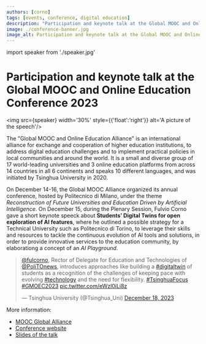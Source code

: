 ```yaml
---
authors: [corno]
tags: [events, conference, digital education]
description: "Participation and keynote talk at the Global MOOC and Online Education Conference 2023"
image: ./conference-banner.jpg
image_alt: Participation and keynote talk at the Global MOOC and Online Education Conference 2023
---
```


import speaker from './speaker.jpg'


# Participation and keynote talk at the Global MOOC and Online Education Conference 2023

<img src={speaker} width='30%' style={{'float':'right'}} alt='A picture of the speech'/>


The "Global MOOC and Online Education Alliance" is an international alliance for exchange and cooperation of higher education institutions, to address digital education challenges and to implement practical policies in local communities and around the world. It is a small and diverse group of 17 world-leading universities and 3 online education platforms from across 14 countries in all 6 continents and speaks 10 different languages, and was initiated by Tsinghua University in 2020.

On December 14-16, the Global MOOC Alliance organized its annual conference, hosted by Politecnico di Milano, under the theme *Reconstruction of Future Universities and Education Driven by Artificial Intelligence*. On December 15, during the Plenary Session, Fulvio Corno gave a short keynote speeck about **Students’ Digital Twins for open exploration of AI features**, where he outlined a possible strategy for a Technical University such as Politecnico di Torino, to leverage their skills and resources to tackle the continuous evolution of AI tools and solutions, in order to provide innovative services to the education community, by elaborationg a concept of an *AI Playground*.

<!-- truncate -->

<blockquote class="twitter-tweet" data-lang="en"><p lang="en" dir="ltr"><a href="https://twitter.com/fulcorno?ref_src=twsrc%5Etfw">@fulcorno</a>, Rector of Delegate for Education and Technologies of <a href="https://twitter.com/PoliTOnews?ref_src=twsrc%5Etfw">@PoliTOnews</a>, introduces approaches like building a <a href="https://twitter.com/hashtag/digitaltwin?src=hash&amp;ref_src=twsrc%5Etfw">#digitaltwin</a> of students as a recognition of the challenges of keeping pace with evolving <a href="https://twitter.com/hashtag/technology?src=hash&amp;ref_src=twsrc%5Etfw">#technology</a> and the need for flexibility. <a href="https://twitter.com/hashtag/TsinghuaFocus?src=hash&amp;ref_src=twsrc%5Etfw">#TsinghuaFocus</a> <a href="https://twitter.com/hashtag/GMOEC2023?src=hash&amp;ref_src=twsrc%5Etfw">#GMOEC2023</a> <a href="https://t.co/eWzl0iLi8z">pic.twitter.com/eWzl0iLi8z</a></p>&mdash; Tsinghua University (@Tsinghua_Uni) <a href="https://twitter.com/Tsinghua_Uni/status/1736673062785827281?ref_src=twsrc%5Etfw">December 18, 2023</a></blockquote> <script async src="https://platform.twitter.com/widgets.js" charset="utf-8"></script> 

More information:
- [MOOC Global Alliance](https://mooc.global/)
- [Conference website](https://mooc.global/conference/global-mooc-and-online-education-conference-2023/)
- [Slides of the talk](./Corno-PoliTO-GlobalMOOC2023.pdf)